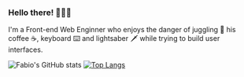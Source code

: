 ### Hello there! 🙋🏼‍♂️

I'm a Front-end Web Enginner who enjoys the danger of juggling 🤹 his coffee ☕, keyboard ⌨️ and lightsaber 🗡️ while trying to build user interfaces.

![Fabio's GitHub stats](https://github-readme-stats.vercel.app/api?username=chagall&count_private=true&show_icons=true&theme=default)
[![Top Langs](https://github-readme-stats.vercel.app/api/top-langs/?username=chagall&layout=compact)](https://github.com/chagall/github-readme-stats)
